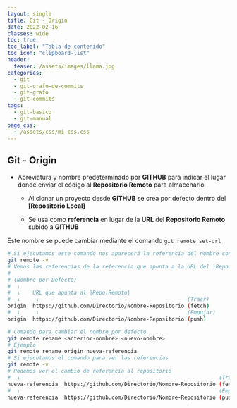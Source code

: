 ```yaml
---
layout: single
title: Git - Origin
date: 2022-02-16
classes: wide
toc: true
toc_label: "Tabla de contenido"
toc_icon: "clipboard-list"
header:
  teaser: /assets/images/llama.jpg
categories:
  - git
  - git-grafo-de-commits
  - git-grafo
  - git-commits
tags:
  - git-basico
  - git-manual
page_css: 
  - /assets/css/mi-css.css
---
```

 
## Git - Origin

* Abreviatura y nombre predeterminado por **GITHUB** para indicar el lugar donde enviar el código al **Repositorio Remoto** para almacenarlo

  * Al clonar un proyecto desde **GITHUB** se crea por defecto dentro del **[Repositorio Local]**

  * Se usa como **referencia** en lugar de la **URL** del **Repositorio Remoto** subido a **GITHUB**

Este nombre se puede cambiar mediante el comando ``git remote set-url``

```bash
# Si ejecutamos este comando nos aparecerá la referencia del nombre con la URL del Repo.Remoto
git remote -v
# Vemos las referencias de la referencia que apunta a la URL del |Repo.Remoto|
#
# (Nombre por Defecto)
#  ↓
#  ↓    URL que apunta al |Repo.Remoto|
#  ↓     ↓                                               (Traer)
origin  https://github.com/Directorio/Nombre-Repositorio (fetch)
#  ↓     ↓                                               (Empujar)
origin  https://github.com/Directorio/Nombre-Repositorio (push)

# Comando para cambiar el nombre por defecto
git remote rename <anterior-nombre> <nuevo-nombre>
# Ejemplo  
git remote rename origin nueva-referencia
# Si ejecutamos el comando para ver las referencias
git remote -v
# Podemos ver el cambio de referencia al repositorio
#  ↓                                                               (Traer)
nueva-referencia  https://github.com/Directorio/Nombre-Repositorio (fetch)
#  ↓                                                               (Empujar)
nueva-referencia  https://github.com/Directorio/Nombre-Repositorio (push)
```  
